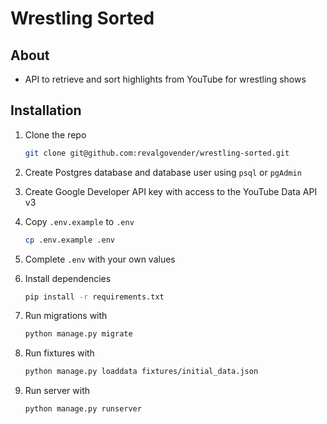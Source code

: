 # Wrestling Sorted

## About

- API to retrieve and sort highlights from YouTube for wrestling shows

## Installation

1. Clone the repo

    ```bash
    git clone git@github.com:revalgovender/wrestling-sorted.git
    ```
2. Create Postgres database and database user using `psql` or `pgAdmin`
3. Create Google Developer API key with access to the YouTube Data API v3

4. Copy `.env.example` to `.env`

    ```bash 
    cp .env.example .env
    ```

5. Complete `.env` with your own values
6. Install dependencies

    ```bash
    pip install -r requirements.txt
    ```

7. Run migrations with

    ```bash
    python manage.py migrate
    ```

8. Run fixtures with

    ```bash
    python manage.py loaddata fixtures/initial_data.json
    ```
   
9. Run server with

    ```bash
    python manage.py runserver
    ```